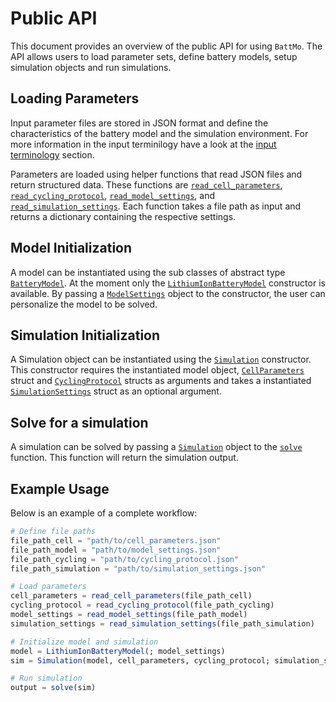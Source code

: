 # Public API

This document provides an overview of the public API for using `BattMo`. The API allows users to load parameter sets, define battery models, setup simulation objects and run simulations.

## Loading Parameters
Input parameter files are stored in JSON format and define the characteristics of the battery model and the simulation environment. For more information in the input terminilogy have a look at the [input terminology](./terminology) section.

Parameters are loaded using helper functions that read JSON files and return structured data. These functions are [`read_cell_parameters`](@ref), [`read_cycling_protocol`](@ref), [`read_model_settings`](@ref), and [`read_simulation_settings`](@ref). Each function takes a file path as input and returns a dictionary containing the respective settings.

## Model Initialization
A model can be instantiated using the sub classes of abstract type [`BatteryModel`](@ref). At the moment only the [`LithiumIonBatteryModel`](@ref) constructor is available. By passing a [`ModelSettings`](@ref) object to the constructor, the user can personalize the model to be solved.

## Simulation Initialization
A Simulation object can be instantiated using the [`Simulation`](@ref) constructor. This constructor requires the instantiated model object, [`CellParameters`](@ref) struct and [`CyclingProtocol`](@ref) structs as arguments and takes a instantiated [`SimulationSettings`](@ref) struct as an optional argument.

## Solve for a simulation
A simulation can be solved by passing a [`Simulation`](@ref) object to the [`solve`](@ref) function. This function will return the simulation output.

## Example Usage
Below is an example of a complete workflow:

```julia
# Define file paths
file_path_cell = "path/to/cell_parameters.json"
file_path_model = "path/to/model_settings.json"
file_path_cycling = "path/to/cycling_protocol.json"
file_path_simulation = "path/to/simulation_settings.json"

# Load parameters
cell_parameters = read_cell_parameters(file_path_cell)
cycling_protocol = read_cycling_protocol(file_path_cycling)
model_settings = read_model_settings(file_path_model)
simulation_settings = read_simulation_settings(file_path_simulation)

# Initialize model and simulation
model = LithiumIonBatteryModel(; model_settings)
sim = Simulation(model, cell_parameters, cycling_protocol; simulation_settings)

# Run simulation
output = solve(sim)
```
